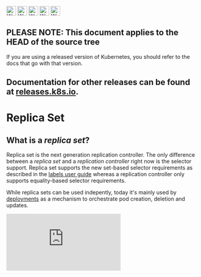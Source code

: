 <!-- BEGIN MUNGE: UNVERSIONED_WARNING -->

<!-- BEGIN STRIP_FOR_RELEASE -->

<img src="http://kubernetes.io/img/warning.png" alt="WARNING"
     width="25" height="25">
<img src="http://kubernetes.io/img/warning.png" alt="WARNING"
     width="25" height="25">
<img src="http://kubernetes.io/img/warning.png" alt="WARNING"
     width="25" height="25">
<img src="http://kubernetes.io/img/warning.png" alt="WARNING"
     width="25" height="25">
<img src="http://kubernetes.io/img/warning.png" alt="WARNING"
     width="25" height="25">

<h2>PLEASE NOTE: This document applies to the HEAD of the source tree</h2>

If you are using a released version of Kubernetes, you should
refer to the docs that go with that version.

Documentation for other releases can be found at
[releases.k8s.io](http://releases.k8s.io).
</strong>
--

<!-- END STRIP_FOR_RELEASE -->

<!-- END MUNGE: UNVERSIONED_WARNING -->

# Replica Set

## What is a _replica set_?

Replica set is the next generation replication controller. The only difference between a _replica set_ and a _replication controller_ right now is the selector support. Replica set supports the new set-based selector requirements as described in the [labels user guide](labels.md#label-selectors) whereas a replication controller only supports equality-based selector requirements.

While replica sets can be used indepently, today it's mainly used by [deployments](deployments.md) as a mechanism to orchestrate pod creation, deletion and updates.


<!-- BEGIN MUNGE: GENERATED_ANALYTICS -->
[![Analytics](https://kubernetes-site.appspot.com/UA-36037335-10/GitHub/docs/user-guide/replicaset/README.md?pixel)]()
<!-- END MUNGE: GENERATED_ANALYTICS -->
